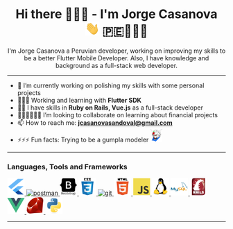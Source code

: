 <h1 align='center'>Hi there 🧑🏻‍💻 - I'm Jorge Casanova <img src='https://github.com/jorgecasanovadev/jorgecasanovadev/blob/master/hi_five.gif' height='32' /> 🇵🇪🏃🏽‍♂️</h1>

<p align='center'>
  I'm Jorge Casanova a Peruvian developer, working on improving my skills to be a better Flutter Mobile Developer.
  Also, I have knowledge and background as a full-stack web developer.
</p>

<hr>


- 🔭 I’m currently working on polishing my skills with some personal projects
- 🧙🏼‍♂️ Working and learning with **Flutter SDK**
- 🥷🏼 I have skills in **Ruby on Rails, Vue.js** as a full-stack developer
- 🙋🏻‍♂️🧑🏻‍💻 I’m looking to collaborate on learning about financial projects
- 📫 How to reach me: **jcasanovasandoval@gmail.com**
- ⚡⚡⚡ Fun facts: Trying to be a gumpla modeler <img src='https://github.com/jorgecasanovadev/jorgecasanovadev/blob/master/gundam.png' height='30' width='28'/>


<hr>

<h3 align="left">Languages, Tools and Frameworks</h3>
<p align="left">
  <a href="https://flutter.dev/" target="_blank" rel="noreferrer"> <img src="https://raw.githubusercontent.com/dnfield/flutter_svg/7d374d7107561cbd906d7c0ca26fef02cc01e7c8/example/assets/flutter_logo.svg?sanitize=true" alt="flutter" width="40" height="40"/>
  <a href="https://postman.com" target="_blank"> <img src="https://www.vectorlogo.zone/logos/getpostman/getpostman-icon.svg" alt="postman" width="40" height="40"/> </a>
  <a href="https://getbootstrap.com" target="_blank" rel="noreferrer"> <img src="https://raw.githubusercontent.com/devicons/devicon/master/icons/bootstrap/bootstrap-plain-wordmark.svg" alt="bootstrap" width="40" height="40"/> </a>
  <a href="https://www.w3schools.com/css/" target="_blank" rel="noreferrer"> <img src="https://raw.githubusercontent.com/devicons/devicon/master/icons/css3/css3-original-wordmark.svg" alt="css3" width="40" height="40"/> </a>
  <a href="https://git-scm.com/" target="_blank" rel="noreferrer"> <img src="https://www.vectorlogo.zone/logos/git-scm/git-scm-icon.svg" alt="git" width="40" height="40"/> </a>
  <a href="https://www.w3.org/html/" target="_blank" rel="noreferrer"> <img src="https://raw.githubusercontent.com/devicons/devicon/master/icons/html5/html5-original-wordmark.svg" alt="html5" width="40" height="40"/> </a>
  <a href="https://developer.mozilla.org/en-US/docs/Web/JavaScript" target="_blank" rel="noreferrer"> <img src="https://raw.githubusercontent.com/devicons/devicon/master/icons/javascript/javascript-original.svg" alt="javascript" width="40" height="40"/> </a>
  <a href="https://www.linux.org/" target="_blank" rel="noreferrer"> <img src="https://raw.githubusercontent.com/devicons/devicon/master/icons/linux/linux-original.svg" alt="linux" width="40" height="40"/> </a>
  <a href="https://www.mysql.com/" target="_blank" rel="noreferrer"> <img src="https://raw.githubusercontent.com/devicons/devicon/master/icons/mysql/mysql-original-wordmark.svg" alt="mysql" width="40" height="40"/> </a>
  <a href="https://rubyonrails.org" target="_blank" rel="noreferrer"> <img src="https://raw.githubusercontent.com/devicons/devicon/master/icons/rails/rails-original-wordmark.svg" alt="rails" width="40" height="40"/> </a>
  <a href="https://vuejs.org/" target="_blank" rel="noreferrer"> <img src="https://raw.githubusercontent.com/github/explore/80688e429a7d4ef2fca1e82350fe8e3517d3494d/topics/vue/vue.png" alt="vue" width="40" height="40"/> </a>
  <a href="https://www.ruby-lang.org/en/" target="_blank" rel="noreferrer"> <img src="https://raw.githubusercontent.com/devicons/devicon/master/icons/ruby/ruby-original.svg" alt="ruby" width="40" height="40"/> </a>
  </a> <a href="https://www.python.org" target="_blank"> <img src="https://raw.githubusercontent.com/devicons/devicon/master/icons/python/python-original.svg" alt="python" width="40" height="40"/> </a>
</p>


<hr>


<!--
<p align='center'>
  Exited to improve one step at a time, putting all my current knowledge on the table to improve in the project I'm working on, and learning all that I can from talking with my co-workers sharing ideas and knowledge helping us to improve much faster.
</p>
-->


<!--
**jorgecasanovadev/jorgecasanovadev** is a ✨ _special_ ✨ repository because its `README.md` (this file) appears on your GitHub profile.

Here are some ideas to get you started:

- 🔭 I’m currently working on polish my skills with personal projects and others...
- 🌱 I’m currently learning more of Node.js and Vue.js
- 👯 I’m looking to collaborate on learning financial projects
- 🤔 I’m looking for help with ...
- 💬 Ask me about ...
- 📫 How to reach me: ...
- 😄 Pronouns: ...
- ⚡ Fun fact: ...
-->
